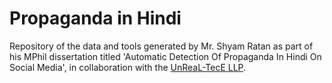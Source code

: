 # Propaganda in Hindi
Repository of the data and tools generated by Mr. Shyam Ratan as part of his MPhil dissertation titled 'Automatic Detection Of Propaganda In Hindi On Social Media', in collaboration with the [UnReaL-TecE LLP](http://unreal-tece.co.in/).
